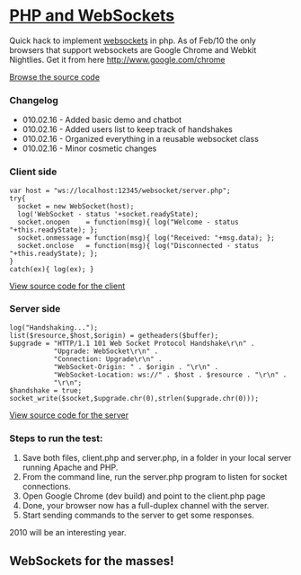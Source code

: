 # [PHP and WebSockets](http://mylittlehacks.appspot.com/phpwebsocket) #

Quick hack to implement [websockets](http://dev.w3.org/html5/websockets/) in php.
As of Feb/10 the only browsers that support websockets are Google Chrome and Webkit Nightlies. Get it from here http://www.google.com/chrome

[Browse the source code](http://code.google.com/p/phpwebsocket/source/browse/#svn/trunk/%20phpwebsocket)

### Changelog ###
  * 010.02.16 - Added basic demo and chatbot
  * 010.02.16 - Added users list to keep track of handshakes
  * 010.02.16 - Organized everything in a reusable websocket class
  * 010.02.16 - Minor cosmetic changes

### Client side ###
```
var host = "ws://localhost:12345/websocket/server.php";
try{
  socket = new WebSocket(host);
  log('WebSocket - status '+socket.readyState);
  socket.onopen    = function(msg){ log("Welcome - status "+this.readyState); };
  socket.onmessage = function(msg){ log("Received: "+msg.data); };
  socket.onclose   = function(msg){ log("Disconnected - status "+this.readyState); };
}
catch(ex){ log(ex); }
```
[View source code for the client](http://code.google.com/p/phpwebsocket/source/browse/trunk/%20phpwebsocket/client.html)

### Server side ###
```
log("Handshaking...");
list($resource,$host,$origin) = getheaders($buffer);
$upgrade = "HTTP/1.1 101 Web Socket Protocol Handshake\r\n" .
           "Upgrade: WebSocket\r\n" .
           "Connection: Upgrade\r\n" .
           "WebSocket-Origin: " . $origin . "\r\n" .
           "WebSocket-Location: ws://" . $host . $resource . "\r\n" .
           "\r\n";
$handshake = true;
socket_write($socket,$upgrade.chr(0),strlen($upgrade.chr(0)));
```
[View source code for the server](http://code.google.com/p/phpwebsocket/source/browse/trunk/%20phpwebsocket/server.php)

### Steps to run the test: ###

  1. Save both files, client.php and server.php, in a folder in your local server running Apache and PHP.
  1. From the command line, run the server.php program to listen for socket connections.
  1. Open Google Chrome (dev build) and point to the client.php page
  1. Done, your browser now has a full-duplex channel with the server.
  1. Start sending commands to the server to get some responses.

2010 will be an interesting year.

## WebSockets for the masses! ##